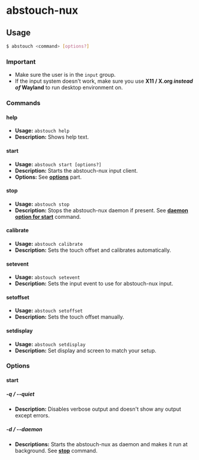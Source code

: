 # abstouch-nux

## Usage

```bash
$ abstouch <command> [options?]
```

### Important

* Make sure the user is in the `input` group.
* If the input system doesn't work, make sure you use **X11 / X.org *instead of* Wayland** to run desktop environment on.

### Commands

#### help

* **Usage:** `abstouch help`
* **Description:** Shows help text.

#### start

* **Usage:** `abstouch start [options?]`
* **Description:** Starts the abstouch-nux input client.
* **Options:** See **[options](#start-1)** part.

#### stop

* **Usage:** `abstouch stop`
* **Description:** Stops the abstouch-nux daemon if present. See **[daemon option for start](#-d----daemon)** command.

#### calibrate

* **Usage:** `abstouch calibrate`
* **Description:** Sets the touch offset and calibrates automatically.

#### setevent

* **Usage:** `abstouch setevent`
* **Description:** Sets the input event to use for abstouch-nux input.

#### setoffset

* **Usage:** `abstouch setoffset`
* **Description:** Sets the touch offset manually.

#### setdisplay

* **Usage:** `abstouch setdisplay`
* **Description:** Set display and screen to match your setup.

### Options

#### start

##### -q / --quiet

* **Description:** Disables verbose output and doesn't show any output except errors.

##### -d / --daemon

* **Descriptions:** Starts the abstouch-nux as daemon and makes it run at background. See **[stop](#stop)** command.
